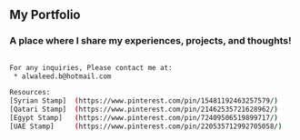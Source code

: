 ## My Portfolio

### A place where I share my experiences, projects, and thoughts!

```bash

For any inquiries, Please contact me at:
 * alwaleed.b@hotmail.com

Resources:
[Syrian Stamp]  (https://www.pinterest.com/pin/15481192463257579/)
[Qatari Stamp]  (https://www.pinterest.com/pin/21462535721628962/)
[Egypt Stamp]   (https://www.pinterest.com/pin/72409506519899717/)
[UAE Stamp]     (https://www.pinterest.com/pin/220535712992705058/)